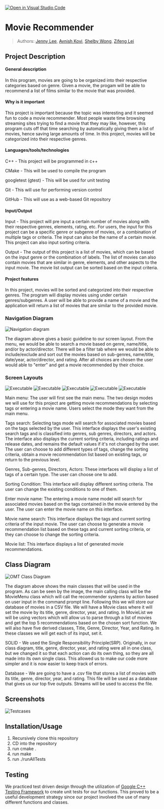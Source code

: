 [![Open in Visual Studio Code](https://classroom.github.com/assets/open-in-vscode-718a45dd9cf7e7f842a935f5ebbe5719a5e09af4491e668f4dbf3b35d5cca122.svg)](https://classroom.github.com/online_ide?assignment_repo_id=10872558&assignment_repo_type=AssignmentRepo)

# Movie Recommender
 > Authors: [Jenny Lee](https://github.com/jidud), [Avnish Kovi](https://github.com/Avikovi), [Shelby Wong](https://github.com/ShelbyMitsuko), [Zifeng Lei](https://github.com/Zifeng-Lei)

## Project Description
#### General description
In this program, movies are going to be organized into their respective categories based on genre. Given a movie, the progam will be able to recommend a list of films similar to the movie that was provided.
<!-- > Your project description should summarize the project you are proposing. Be sure to include:
 > * Why is it important or interesting to you? -->
#### Why is it important
This project is important because the topic was interesting and it seemed fun to code a movie recommender. Most people waste time browsing streaming sites trying to find a movie that they may like, however, this program cuts off that time searching by automatically giving them a list of movies, hence saving large amounts of time. In this project, movies will be categorized into their respective genres.

 <!-- > * What languages/tools/technologies do you plan to use? (This list may change over the course of the project) -->
#### Languages/tools/technologies
C++ - This project will be programmed in c++

CMake - This will be used to compile the program

googletest (gtest) - This will be used for unit testing

Git - This will use for performing version control

GitHub - This will use as a web-based Git repository
 <!-- > * What will be the input/output of your project? -->
#### Input/Output
Input - This project will pre input a certain number of movies along with their respective genres, elements, rating, etc. For users, the input for this project can be a specific genre or subgenre of movies, or a combination of multiple tags or criteria. The input can also be the name of a certain movie. This project can also input sorting criteria.

Output - The output of this project is a list of movies, which can be based on the input genre or the combination of labels. The list of movies can also contain movies that are similar in genre, elements, and other aspects to the input movie. The movie list output can be sorted based on the input criteria.

 <!-- > * What are the features that the project provides? -->
#### Project features
 <!-- > This description should be in enough detail that the TA/instructor can determine the complexity of the project and if it is sufficient for the team members to complete in the time allotted. -->
In this project, movies will be sorted and categorized into their respective genres. The program will display movies using under certain genres/subgenres. A user will be able to provide a name of a movie and the application will return a list of movies that are similar to the provided movie.

### Navigation Diagram
![Navigation diagram](ImageFiles/navigation_diagram.png)

The diagram above gives a basic guideline to our screen layout. From the menu, we would be able to search a movie based on genre, name/title, and/or by actor/director. There will be a filter tab where we would be able to include/exclude and sort out the movies based on sub-genres, name/title, date/year, actor/director, and rating. After all choices are chosen the user would able to "enter" and get a movie recommended by their choice.

### Screen Layouts

![Executable](ImageFiles/title.png)
  ![Executable](ImageFiles/genre.png)
  ![Executable](ImageFiles/director.png)
  ![Executable](ImageFiles/year.png)
  ![Executable](ImageFiles/rating.png)

Main menu: The user will first see the main menu. The two design modes we will use for this project are getting movie recommendations by selecting tags or entering a movie name. Users select the mode they want from the main menu.

Tags search: Selecting tags mode will search for associated movies based on the tags selected by the user. This interface displays the user's existing search tags and is classified into genres, sub genres, directors, and actors. The interface also displays the current sorting criteria, including ratings and release dates, and remains the default values if it's not changed by the user. The user can choose to add different types of tags, change the sorting criteria, obtain a movie recommendation list based on existing tags, or return to the previous level.

Genres, Sub-genres, Directors, Actors: These interfaces will display a list of tags of a certain type. The user can choose one to add.

Sorting Condition: This interface will display different sorting criteria. The user can change the existing conditions to one of them.

Enter movie name: The entering a movie name model will search for associated movies based on the tags contained in the movie entered by the user. The user can enter the movie name on this interface.

Movie name search: This interface displays the tags and current sorting criteria of the input movie. The user can choose to generate a movie recommendation list based on these tags and current sorting criteria, or they can choose to change the sorting criteria.

Movie list: This interface displays a list of generated movie recommendations.

## Class Diagram
 ![OMT Class Diagram](ImageFiles/CD3.png)

 The diagram above shows the main classes that will be used in the program. As can be seen by the image, the main calling class will be the MovieMenu class which will call the recommender systems by action based on user input in the command prompt line. Following this we will store our database of movies in a CSV file. We will have a Movie class where it will set the movie by its title, genre, director, year, and rating. In MovieList we will be using vectors which will allow us to parse through a list of movies and get the top 5 recommendations based on the chosen sort function. We will also have five derived classes, Title, Genre, Director, Year, and Rating. In these classes we will get each of its input, set it.
 
 SOLID - We used the Single Responsibility Principle(SRP). Originally, in our class diagram, title, genre, director, year, and rating were all in one class, but we changed it so that each action can do its own thing, so they are all made into its own single class. This allowed us to make our code more simpler and it is now easier to keep track of errors.

 Database - We are going to have a .csv file that stores a list of movies with its title, genre, director, year, and rating. This file will be used as a database that gives us our top five outputs. Streams will be used to access the file.
 
 ## Screenshots
 ![Testcases](ImageFiles/test_cases.png)
  
 ## Installation/Usage
 1. Recursively clone this repository
 2. CD into the repository
 3. run cmake .
 4. run make
 5. run ./runAllTests
 ## Testing
  We practiced test driven design through the utilization of [Google C++ Testing Framework](https://github.com/google/googletest) to create unit tests for our functions. This proved to be a useful development strategy since our project involved the use of many different functions and classes.